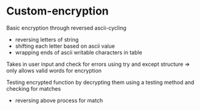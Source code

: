 # Custom-encryption

Basic encryption through reversed ascii-cycling

  - reversing letters of string
  - shifting each letter based on ascii value
  - wrapping ends of ascii writable characters in table

Takes in user input and check for errors using try and except structure => only allows valid words for encryption
  
Testing encrypted function by decrypting them using a testing method and checking for matches
  - reversing above process for match
  
  
